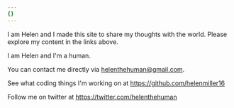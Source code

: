 ```yaml
---
{}
---
```


I am Helen and I made this site to share my thoughts with the world.
Please explore my content in the links above.

I am Helen and I'm a human. 

You can contact me directly via helenthehuman@gmail.com. 

See what coding things I'm working on at https://github.com/helenmiller16

Follow me on twitter at https://twitter.com/helenthehuman

